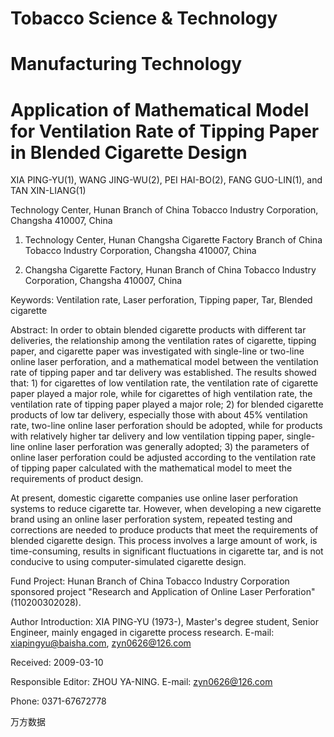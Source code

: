 # Tobacco Science & Technology

# Manufacturing Technology

# Application of Mathematical Model for Ventilation Rate of Tipping Paper in Blended Cigarette Design

XIA PING-YU(1), WANG JING-WU(2), PEI HAI-BO(2), FANG GUO-LIN(1), and TAN XIN-LIANG(1)

Technology Center, Hunan Branch of China Tobacco Industry Corporation, Changsha 410007, China

1. Technology Center, Hunan Changsha Cigarette Factory Branch of China Tobacco Industry Corporation, Changsha 410007, China

2. Changsha Cigarette Factory, Hunan Branch of China Tobacco Industry Corporation, Changsha 410007, China

Keywords: Ventilation rate, Laser perforation, Tipping paper, Tar, Blended cigarette

Abstract: In order to obtain blended cigarette products with different tar deliveries, the relationship among the ventilation rates of cigarette, tipping paper, and cigarette paper was investigated with single-line or two-line online laser perforation, and a mathematical model between the ventilation rate of tipping paper and tar delivery was established. The results showed that: 1) for cigarettes of low ventilation rate, the ventilation rate of cigarette paper played a major role, while for cigarettes of high ventilation rate, the ventilation rate of tipping paper played a major role; 2) for blended cigarette products of low tar delivery, especially those with about 45% ventilation rate, two-line online laser perforation should be adopted, while for products with relatively higher tar delivery and low ventilation tipping paper, single-line online laser perforation was generally adopted; 3) the parameters of online laser perforation could be adjusted according to the ventilation rate of tipping paper calculated with the mathematical model to meet the requirements of product design.

At present, domestic cigarette companies use online laser perforation systems to reduce cigarette tar. However, when developing a new cigarette brand using an online laser perforation system, repeated testing and corrections are needed to produce products that meet the requirements of blended cigarette design. This process involves a large amount of work, is time-consuming, results in significant fluctuations in cigarette tar, and is not conducive to using computer-simulated cigarette design.

Fund Project: Hunan Branch of China Tobacco Industry Corporation sponsored project "Research and Application of Online Laser Perforation" (110200302028).

Author Introduction: XIA PING-YU (1973-), Master's degree student, Senior Engineer, mainly engaged in cigarette process research. E-mail: xiapingyu@baisha.com, zyn0626@126.com

Received: 2009-03-10

Responsible Editor: ZHOU YA-NING. E-mail: zyn0626@126.com

Phone: 0371-67672778

万方数据